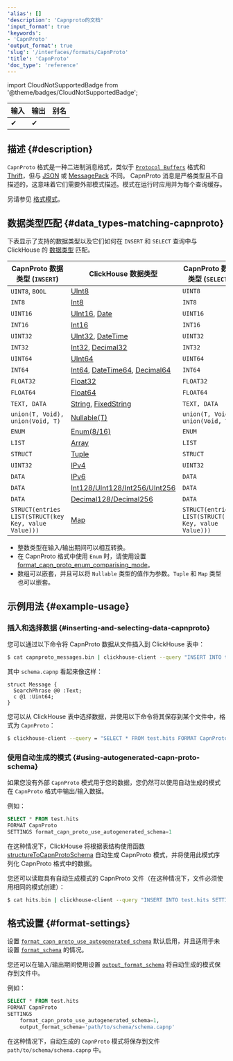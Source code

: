 ```yaml
---
'alias': []
'description': 'Capnproto的文档'
'input_format': true
'keywords':
- 'CapnProto'
'output_format': true
'slug': '/interfaces/formats/CapnProto'
'title': 'CapnProto'
'doc_type': 'reference'
---
```


import CloudNotSupportedBadge from '@theme/badges/CloudNotSupportedBadge';

<CloudNotSupportedBadge/>

| 输入 | 输出 | 别名 |
|-------|--------|-------|
| ✔     | ✔      |       |

## 描述 {#description}

`CapnProto` 格式是一种二进制消息格式，类似于 [`Protocol Buffers`](https://developers.google.com/protocol-buffers/) 格式和 [Thrift](https://en.wikipedia.org/wiki/Apache_Thrift)，但与 [JSON](./JSON/JSON.md) 或 [MessagePack](https://msgpack.org/) 不同。
CapnProto 消息是严格类型且不自描述的，这意味着它们需要外部模式描述。模式在运行时应用并为每个查询缓存。

另请参见 [格式模式](/interfaces/formats/#formatschema)。

## 数据类型匹配 {#data_types-matching-capnproto}

下表显示了支持的数据类型以及它们如何在 `INSERT` 和 `SELECT` 查询中与 ClickHouse 的 [数据类型](/sql-reference/data-types/index.md) 匹配。

| CapnProto 数据类型 (`INSERT`)                       | ClickHouse 数据类型                                                                                                                                                           | CapnProto 数据类型 (`SELECT`)                       |
|--------------------------------------------------|--------------------------------------------------------------------------------------------------------------------------------------------------------------------------------|----------------------------------------------------|
| `UINT8`, `BOOL`                                  | [UInt8](/sql-reference/data-types/int-uint.md)                                                                                                                         | `UINT8`                                          |
| `INT8`                                           | [Int8](/sql-reference/data-types/int-uint.md)                                                                                                                          | `INT8`                                           |
| `UINT16`                                         | [UInt16](/sql-reference/data-types/int-uint.md), [Date](/sql-reference/data-types/date.md)                                                                     | `UINT16`                                         |
| `INT16`                                          | [Int16](/sql-reference/data-types/int-uint.md)                                                                                                                         | `INT16`                                          |
| `UINT32`                                         | [UInt32](/sql-reference/data-types/int-uint.md), [DateTime](/sql-reference/data-types/datetime.md)                                                             | `UINT32`                                         |
| `INT32`                                          | [Int32](/sql-reference/data-types/int-uint.md), [Decimal32](/sql-reference/data-types/decimal.md)                                                              | `INT32`                                          |
| `UINT64`                                         | [UInt64](/sql-reference/data-types/int-uint.md)                                                                                                                        | `UINT64`                                         |
| `INT64`                                          | [Int64](/sql-reference/data-types/int-uint.md), [DateTime64](/sql-reference/data-types/datetime.md), [Decimal64](/sql-reference/data-types/decimal.md) | `INT64`                                          |
| `FLOAT32`                                        | [Float32](/sql-reference/data-types/float.md)                                                                                                                          | `FLOAT32`                                        |
| `FLOAT64`                                        | [Float64](/sql-reference/data-types/float.md)                                                                                                                          | `FLOAT64`                                        |
| `TEXT, DATA`                                     | [String](/sql-reference/data-types/string.md), [FixedString](/sql-reference/data-types/fixedstring.md)                                                         | `TEXT, DATA`                                     |
| `union(T, Void), union(Void, T)`                 | [Nullable(T)](/sql-reference/data-types/date.md)                                                                                                                       | `union(T, Void), union(Void, T)`                 |
| `ENUM`                                           | [Enum(8/16)](/sql-reference/data-types/enum.md)                                                                                                                        | `ENUM`                                           |
| `LIST`                                           | [Array](/sql-reference/data-types/array.md)                                                                                                                            | `LIST`                                           |
| `STRUCT`                                         | [Tuple](/sql-reference/data-types/tuple.md)                                                                                                                            | `STRUCT`                                         |
| `UINT32`                                         | [IPv4](/sql-reference/data-types/ipv4.md)                                                                                                                              | `UINT32`                                         |
| `DATA`                                           | [IPv6](/sql-reference/data-types/ipv6.md)                                                                                                                              | `DATA`                                           |
| `DATA`                                           | [Int128/UInt128/Int256/UInt256](/sql-reference/data-types/int-uint.md)                                                                                                 | `DATA`                                           |
| `DATA`                                           | [Decimal128/Decimal256](/sql-reference/data-types/decimal.md)                                                                                                          | `DATA`                                           |
| `STRUCT(entries LIST(STRUCT(key Key, value Value)))` | [Map](/sql-reference/data-types/map.md)                                                                                                                                | `STRUCT(entries LIST(STRUCT(key Key, value Value)))` |

- 整数类型在输入/输出期间可以相互转换。
- 在 CapnProto 格式中使用 `Enum` 时，请使用设置 [format_capn_proto_enum_comparising_mode](/operations/settings/settings-formats.md/#format_capn_proto_enum_comparising_mode)。
- 数组可以嵌套，并且可以将 `Nullable` 类型的值作为参数。`Tuple` 和 `Map` 类型也可以嵌套。

## 示例用法 {#example-usage}

### 插入和选择数据 {#inserting-and-selecting-data-capnproto}

您可以通过以下命令将 CapnProto 数据从文件插入到 ClickHouse 表中：

```bash
$ cat capnproto_messages.bin | clickhouse-client --query "INSERT INTO test.hits SETTINGS format_schema = 'schema:Message' FORMAT CapnProto"
```

其中 `schema.capnp` 看起来像这样：

```capnp
struct Message {
  SearchPhrase @0 :Text;
  c @1 :Uint64;
}
```

您可以从 ClickHouse 表中选择数据，并使用以下命令将其保存到某个文件中，格式为 `CapnProto`：

```bash
$ clickhouse-client --query = "SELECT * FROM test.hits FORMAT CapnProto SETTINGS format_schema = 'schema:Message'"
```

### 使用自动生成的模式 {#using-autogenerated-capn-proto-schema}

如果您没有外部 `CapnProto` 模式用于您的数据，您仍然可以使用自动生成的模式在 `CapnProto` 格式中输出/输入数据。

例如：

```sql
SELECT * FROM test.hits 
FORMAT CapnProto 
SETTINGS format_capn_proto_use_autogenerated_schema=1
```

在这种情况下，ClickHouse 将根据表结构使用函数 [structureToCapnProtoSchema](/sql-reference/functions/other-functions.md#structure_to_capn_proto_schema) 自动生成 CapnProto 模式，并将使用此模式序列化 CapnProto 格式中的数据。

您还可以读取具有自动生成模式的 CapnProto 文件（在这种情况下，文件必须使用相同的模式创建）：

```bash
$ cat hits.bin | clickhouse-client --query "INSERT INTO test.hits SETTINGS format_capn_proto_use_autogenerated_schema=1 FORMAT CapnProto"
```

## 格式设置 {#format-settings}

设置 [`format_capn_proto_use_autogenerated_schema`](../../operations/settings/settings-formats.md/#format_capn_proto_use_autogenerated_schema) 默认启用，并且适用于未设置 [`format_schema`](/interfaces/formats#formatschema) 的情况。

您还可以在输入/输出期间使用设置 [`output_format_schema`](/operations/settings/formats#output_format_schema) 将自动生成的模式保存到文件中。

例如：

```sql
SELECT * FROM test.hits 
FORMAT CapnProto 
SETTINGS 
    format_capn_proto_use_autogenerated_schema=1,
    output_format_schema='path/to/schema/schema.capnp'
```
在这种情况下，自动生成的 `CapnProto` 模式将保存到文件 `path/to/schema/schema.capnp` 中。
